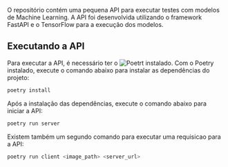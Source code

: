 O repositório contém uma pequena API para executar testes com modelos de Machine Learning. A API foi desenvolvida utilizando o framework FastAPI e o TensorFlow para a execução dos modelos.

## Executando a API

Para executar a API, é necessário ter o ![Poetrt](https://python-poetry.org/) instalado. Com o Poetry instalado, execute o comando abaixo para instalar as dependências do projeto:

```bash
poetry install
```

Após a instalação das dependências, execute o comando abaixo para iniciar a API:

```bash
poetry run server
```

Existem também um segundo comando para executar uma requisicao para a API:

```bash
poetry run client <image_path> <server_url>
```
